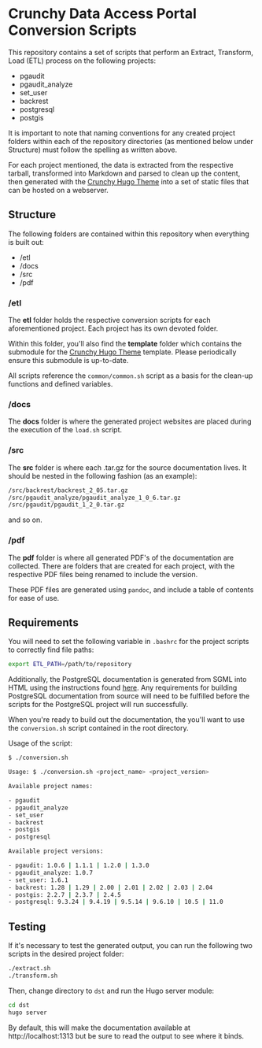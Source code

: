 # Crunchy Data Access Portal Conversion Scripts

This repository contains a set of scripts that perform an Extract, Transform, Load (ETL) process
on the following projects:

* pgaudit
* pgaudit_analyze
* set_user
* backrest
* postgresql
* postgis

It is important to note that naming conventions for any created project folders within each of the
repository directories (as mentioned below under Structure) must follow the spelling as written above.

For each project mentioned, the data is extracted from the respective tarball, transformed into
Markdown and parsed to clean up the content, then generated with the
[Crunchy Hugo Theme](https://github.com/CrunchyData/crunchy-hugo-theme) into a set of static
files that can be hosted on a webserver.

## Structure

The following folders are contained within this repository when everything is built out:

* /etl
* /docs
* /src
* /pdf

### /etl

The **etl** folder holds the respective conversion scripts for each aforementioned project. Each
project has its own devoted folder.

Within this folder, you'll also find the **template** folder which contains the submodule for the
[Crunchy Hugo Theme](https://github.com/CrunchyData/crunchy-hugo-theme) template. Please periodically
ensure this submodule is up-to-date.

All scripts reference the `common/common.sh` script as a basis for the clean-up functions and defined
variables.

### /docs

The **docs** folder is where the generated project websites are placed during the execution of the
`load.sh` script.

### /src

The **src** folder is where each .tar.gz for the source documentation lives. It should be nested in
the following fashion (as an example):

```sh
/src/backrest/backrest_2_05.tar.gz
/src/pgaudit_analyze/pgaudit_analyze_1_0_6.tar.gz
/src/pgaudit/pgaudit_1_2_0.tar.gz
```

and so on.

### /pdf

The **pdf** folder is where all generated PDF's of the documentation are collected. There are folders
that are created for each project, with the respective PDF files being renamed to include the version.

These PDF files are generated using `pandoc`, and include a table of contents for ease of use.

## Requirements

You will need to set the following variable in `.bashrc` for the project scripts to correctly find
file paths:

```sh
export ETL_PATH=/path/to/repository
```

Additionally, the PostgreSQL documentation is generated from SGML into HTML using the instructions
found [here](https://www.postgresql.org/docs/current/static/docguide.html). Any requirements for
building PostgreSQL documentation from source will need to be fulfilled before the scripts for the
PostgreSQL project will run successfully.

When you're ready to build out the documentation, the you'll want to use the `conversion.sh` script
contained in the root directory.

Usage of the script:

```sh
$ ./conversion.sh

Usage: $ ./conversion.sh <project_name> <project_version>

Available project names:

- pgaudit
- pgaudit_analyze
- set_user
- backrest
- postgis
- postgresql

Available project versions:

- pgaudit: 1.0.6 | 1.1.1 | 1.2.0 | 1.3.0
- pgaudit_analyze: 1.0.7
- set_user: 1.6.1
- backrest: 1.28 | 1.29 | 2.00 | 2.01 | 2.02 | 2.03 | 2.04
- postgis: 2.2.7 | 2.3.7 | 2.4.5
- postgresql: 9.3.24 | 9.4.19 | 9.5.14 | 9.6.10 | 10.5 | 11.0
```

## Testing

If it's necessary to test the generated output, you can run the following two scripts in the desired
project folder:

```sh
./extract.sh
./transform.sh
```

Then, change directory to `dst` and run the Hugo server module:

```sh
cd dst
hugo server
```

By default, this will make the documentation available at http://localhost:1313 but be sure to read
the output to see where it binds.

